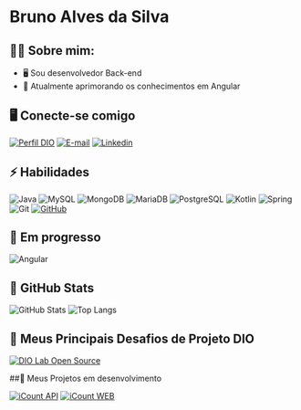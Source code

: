 # Bruno Alves da Silva

## 🧑‍💻 Sobre mim:

- 🖥 Sou desenvolvedor Back-end 
- 🌱 Atualmente aprimorando os conhecimentos em Angular

## 🖥️ Conecte-se comigo 

[![Perfil DIO](https://img.shields.io/badge/-Meu%20Perfil%20na%20DIO-30A3DC?style=for-the-badge)](https://www.dio.me/users/silvadevelopertools)
[![E-mail](https://img.shields.io/badge/-Email-000?style=for-the-badge&logo=microsoft-outlook&logoColor=E94D5F)](mailto:silvadevelopertools@outlook.com)
[![Linkedin](https://img.shields.io/badge/-LinkedIn-000?style=for-the-badge&logo=linkedin&logoColor=30A3DC)](https://www.linkedin.com/in/bruno-alves-da-silva-a970087b/)

## ⚡ Habilidades

![Java](https://img.shields.io/badge/Java-ED8B00?style=for-the-badge&logo=openjdk&logoColor=white)
![MySQL](https://img.shields.io/badge/MySQL-005C84?style=for-the-badge&logo=mysql&logoColor=white)
![MongoDB](https://img.shields.io/badge/MongoDB-4EA94B?style=for-the-badge&logo=mongodb&logoColor=white)
![MariaDB](https://img.shields.io/badge/MariaDB-003545?style=for-the-badge&logo=mariadb&logoColor=white)
![PostgreSQL](https://img.shields.io/badge/PostgreSQL-316192?style=for-the-badge&logo=postgresql&logoColor=white)
![Kotlin](https://img.shields.io/badge/Kotlin-0095D5?&style=for-the-badge&logo=kotlin&logoColor=white)
![Spring](https://img.shields.io/badge/Spring-6DB33F?style=for-the-badge&logo=spring&logoColor=white)
![Git](https://img.shields.io/badge/GIT-E44C30?style=for-the-badge&logo=git&logoColor=white)
[![GitHub](https://img.shields.io/badge/GitHub-000?style=for-the-badge&logo=github&logoColor=30A3DC)](https://docs.github.com/)


## 🧠 Em progresso 

![Angular](https://img.shields.io/badge/Angular-DD0031?style=for-the-badge&logo=angular&logoColor=white)

## 🧮 GitHub Stats

![GitHub Stats](https://github-readme-stats.vercel.app/api?username=BrunoGoldenaxe&theme=transparent&bg_color=000&border_color=30A3DC&show_icons=true&icon_color=30A3DC&title_color=E94D5F&text_color=FFF)
![Top Langs](https://github-readme-stats-git-masterrstaa-rickstaa.vercel.app/api/top-langs/?username=BrunoGoldenaxe&layout=compact&bg_color=000&border_color=30A3DC&title_color=E94D5F&text_color=FFF)

## 📂 Meus Principais Desafios de Projeto DIO

[![DIO Lab Open Source](https://github-readme-stats.vercel.app/api/pin/?username=BrunoGoldenaxe&repo=dio-lab-open-source&bg_color=000&border_color=30A3DC&show_icons=true&icon_color=30A3DC&title_color=E94D5F&text_color=FFF)](https://github.com/BrunoGoldenaxe/dio-lab-open-source)

##📓 Meus Projetos em desenvolvimento

[![iCount API](https://github-readme-stats.vercel.app/api/pin/?username=BrunoGoldenaxe&repo=iCount-api&bg_color=000&border_color=30A3DC&show_icons=true&icon_color=30A3DC&title_color=E94D5F&text_color=FFF)](https://github.com/BrunoGoldenaxe/iCount-api)
[![iCount WEB](https://github-readme-stats.vercel.app/api/pin/?username=BrunoGoldenaxe&repo=iCount-web&bg_color=000&border_color=30A3DC&show_icons=true&icon_color=30A3DC&title_color=E94D5F&text_color=FFF)](https://github.com/BrunoGoldenaxe/iCount-web)


